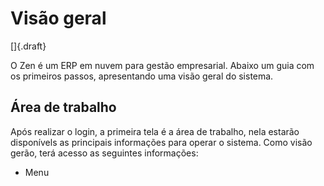 # Visão geral

[]{.draft}

O Zen é um ERP em nuvem para gestão empresarial. Abaixo um guia com os primeiros passos, apresentando uma visão geral do sistema.

## Área de trabalho

Após realizar o login, a primeira tela é a área de trabalho, nela estarão disponívels as principais informações para operar o sistema. Como visão gerão, terá acesso as seguintes informações:

* Menu